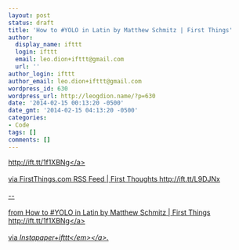 ```yaml
---
layout: post
status: draft
title: 'How to #YOLO in Latin by Matthew Schmitz | First Things'
author:
  display_name: ifttt
  login: ifttt
  email: leo.dion+ifttt@gmail.com
  url: ''
author_login: ifttt
author_email: leo.dion+ifttt@gmail.com
wordpress_id: 630
wordpress_url: http://leogdion.name/?p=630
date: '2014-02-15 00:13:20 -0500'
date_gmt: '2014-02-15 04:13:20 -0500'
categories:
- Code
tags: []
comments: []
---
```

<p><a href="http:&#47;&#47;ift.tt&#47;1f1XBNg">http:&#47;&#47;ift.tt&#47;1f1XBNg<&#47;a><br><br />
via FirstThings.com RSS Feed | First Thoughts http:&#47;&#47;ift.tt&#47;L9DJNx<br><br />
--<br><br />
from How to #YOLO in Latin by Matthew Schmitz | First Things <a href="http:&#47;&#47;ift.tt&#47;1f1XBNg">http:&#47;&#47;ift.tt&#47;1f1XBNg<&#47;a><br><br />
via <a href="http:&#47;&#47;ift.tt&#47;ocwtSd"><em>Instapaper+ifttt<&#47;em><&#47;a>.</p>
